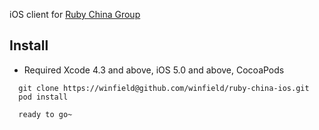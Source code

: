 iOS client for [Ruby China Group](http://ruby-china.org)

## Install

  * Required Xcode 4.3 and above, iOS 5.0 and above, CocoaPods

  ```
	git clone https://winfield@github.com/winfield/ruby-china-ios.git
	pod install

	ready to go~
